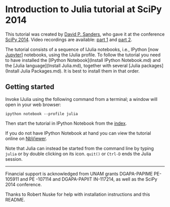 # Introduction to Julia tutorial at SciPy 2014

This tutorial was created by [David P. Sanders](http://sistemas.fciencias.unam.mx/~dsanders/), who gave it at the conference
[SciPy 2014](https://conference.scipy.org/scipy2014/). Video recordings are 
available: [part 1](http://www.youtube.com/watch?v=vWkgEddb4-A) and 
[part 2](http://www.youtube.com/watch?v=I3JH5Bg46yU).

The tutorial consists of a sequence of IJulia notebooks, i.e., IPython [now [Jupyter](http://jupyter.org/)] notebooks, using the IJulia profile. 
To follow the tutorial you need to have installed the [IPython Notebook](Install IPython Notebook.md)
and the [Julia language](Install Julia.md), together with several 
[Julia packages](Install Julia Packages.md). It is best to install them in that order.


## Getting started 
Invoke IJulia using the following command from a terminal; a window will open in your web browser:
 
```Shell
ipython notebook --profile julia
```

Then start the tutorial in IPython Notebook from the [index](Index.ipynb). 

If you do not have IPython Notebook at hand you can view the tutorial online on
[NbViewer](http://nbviewer.ipython.org/github/dpsanders/scipy_2014_julia/blob/master/Index.ipynb).

Note that Julia can instead be started from the command line by typing `julia` or by double clicking on its icon. `quit()`  or `Ctrl-D` ends the Julia session.  

---
Financial support is acknowledged from UNAM grants DGAPA-PAPIME PE-105911 and PE
-107114 and DGAPA-PAPIIT IN-117214, as well as the SciPy 2014 conference.

Thanks to Robert Nuske for help with installation instructions and this README.




